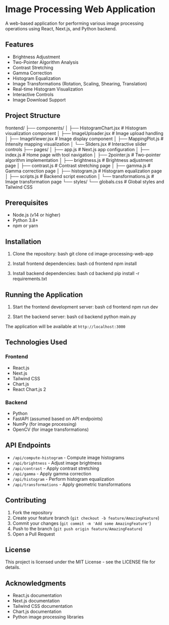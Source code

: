 # Image Processing Web Application

A web-based application for performing various image processing operations using React, Next.js, and Python backend.

## Features

- Brightness Adjustment
- Two-Pointer Algorithm Analysis
- Contrast Stretching
- Gamma Correction
- Histogram Equalization
- Image Transformations (Rotation, Scaling, Shearing, Translation)
- Real-time Histogram Visualization
- Interactive Controls
- Image Download Support

## Project Structure

frontend/
├── components/
│ ├── HistogramChart.jsx # Histogram visualization component
│ ├── ImageUploader.jsx # Image upload handling
│ ├── ImageViewer.jsx # Image display component
│ ├── MappingPlot.js # Intensity mapping visualization
│ └── Sliders.jsx # Interactive slider controls
├── pages/
│ ├── app.js # Next.js app configuration
│ ├── index.js # Home page with tool navigation
│ ├── 2pointer.js # Two-pointer algorithm implementation
│ ├── brightness.js # Brightness adjustment page
│ ├── contrast.js # Contrast stretching page
│ ├── gamma.js # Gamma correction page
│ ├── histogram.js # Histogram equalization page
│ ├── scripts.js # Backend script execution
│ └── transformations.js # Image transformation page
└── styles/
└── globals.css # Global styles and Tailwind CSS

## Prerequisites

- Node.js (v14 or higher)
- Python 3.8+
- npm or yarn

## Installation

1. Clone the repository:
   bash
   git clone <repository-url>
   cd image-processing-web-app

2. Install frontend dependencies:
   bash
   cd frontend
   npm install

3. Install backend dependencies:
   bash
   cd backend
   pip install -r requirements.txt

## Running the Application

1. Start the frontend development server:
   bash
   cd frontend
   npm run dev

2. Start the backend server:
   bash
   cd backend
   python main.py

The application will be available at `http://localhost:3000`

## Technologies Used

### Frontend

- React.js
- Next.js
- Tailwind CSS
- Chart.js
- React Chart.js 2

### Backend

- Python
- FastAPI (assumed based on API endpoints)
- NumPy (for image processing)
- OpenCV (for image transformations)

## API Endpoints

- `/api/compute-histogram` - Compute image histograms
- `/api/brightness` - Adjust image brightness
- `/api/contrast` - Apply contrast stretching
- `/api/gamma` - Apply gamma correction
- `/api/histogram` - Perform histogram equalization
- `/api/transformations` - Apply geometric transformations

## Contributing

1. Fork the repository
2. Create your feature branch (`git checkout -b feature/AmazingFeature`)
3. Commit your changes (`git commit -m 'Add some AmazingFeature'`)
4. Push to the branch (`git push origin feature/AmazingFeature`)
5. Open a Pull Request

## License

This project is licensed under the MIT License - see the LICENSE file for details.

## Acknowledgments

- React.js documentation
- Next.js documentation
- Tailwind CSS documentation
- Chart.js documentation
- Python image processing libraries
